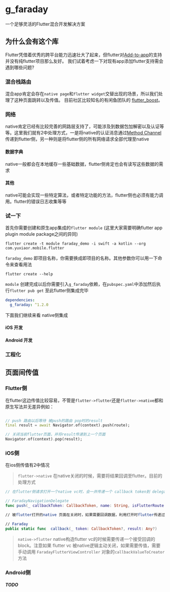 # g_faraday

一个足够灵活的Flutter混合开发解决方案

## 为什么会有这个库
Flutter凭借着优秀的跨平台能力迅速壮大了起来，但flutter对[Add-to-app](https://flutter.dev/docs/development/add-to-app)的支持并没有纯flutter项目那么友好。
我们试着考虑一下对现有app添加flutter支持需会遇到哪些问题?

### 混合栈路由
混合app肯定会存在`native page`和`flutter widget`交替出现的场景，所以我们处理了这种页面跳转以及传值。 目前社区比较知名的有闲鱼团队的 [flutter_boost](https://github.com/alibaba/flutter_boost)。

### 网络
native肯定已经有比较完善的网路层支持了，可能涉及到数据包加解密以及认证等等。这里我们就有2中处理方式，一是将native的认证消息通过[Method Channel](https://api.flutter.dev/flutter/services/MethodChannel-class.html)传递到flutter侧，另一种则是将flutter侧的所有网络请求全部代理至native

#### 数据字典
native一般都会在本地缓存一些基础数据，flutter侧肯定也会有读写这些数据的需求

#### 其他 
native可能会实现一些特定算法，或者特定功能的方法，flutter侧也必须有能力调用。flutter的错误日志收集等等

### 试一下
<!-- `g_faraday`是一个标准的`Flutter`插件，`flutter`侧集成与其他插件并无区别。 -->
首先你需要创建和原生app集成的`flutter module` (这里大家需要明确flutter app plugin module package之间的异同)

``` shell
flutter create -t module faraday_demo -i swift -a kotlin --org com.yuxiaor.mobile.flutter
```

`faraday_demo` 即项目名称，你需要换成即项目的名称。其他参数你可以用一下命令来查看用法
```shell
flutter create --help
```

`module` 创建完成以后你需要引入`g_faraday`依赖，在`pubspec.yaml`中添加然后执行`flutter pub get` 至此flutter侧集成完毕

``` yaml
dependencies:
  g_faraday: ^1.2.0
```

下面我们继续来看 native侧集成

#### iOS 开发

#### Android 开发


### 工程化

## 页面间传值

### Flutter侧
在flutter这边传值比较容易，不管是`flutter->flutter`还是`flutter->native`都和原生写法并无差异例如：

``` dart

// push 路由以后等待 被push的路由 pop时的result
final result = await Navigator.of(context).push(route);

// 关闭当前flutter页面，并将result传递到上一个页面
Navigator.of(context).pop(result);

```

### iOS侧
在ios侧传值有2中情况



> `flutter->native` 在native关闭的时候，需要将结果回调至flutter。目前的处理方式


``` swift
// 在flutter侧请求打开一个native vc时，会一并传递一个 callback token到 delegate

// FaradayNavigationDelegate
func push(_ callbackToken: CallbackToken, name: String, isFlutterRoute: Bool, isPresent: Bool, arguments: Dictionary<String, Any>?)

// 被flutter打开的native 页面在关闭时，如果需要回调数据，利用打开时flutter传递过来的 callback token 回调至flutter

// Faraday
public static func  callback(_ token: CallbackToken?, result: Any?)
```



> `native->flutter` native构造flutter vc的时候需要传递一个接受回调的block。注意如果 flutter vc 被native逻辑主动关闭，如果需要传值，需要手动调用 `FaradayFlutterViewController` 对象的`callbackValueToCreator`方法
### Android侧
##### TODO